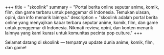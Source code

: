 +++
title = "skoolink"
summary = "Portal berita online seputar anime, komik, film, dan game terbaru untuk penggemar di Indonesia. Temukan ulasan, opini, dan info menarik lainnya."
description = "skoolink adalah portal berita online yang menyajikan kabar terbaru seputar anime, komik, film, dan game untuk penggemar di Indonesia. Nikmati review, opini, dan konten menarik lainnya yang kami kurasi untuk komunitas pecinta pop culture."
+++

Selamat datang di skoolink — tempatnya update dunia anime, komik, film, dan game!
